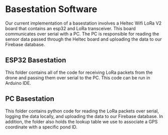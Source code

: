 # Basestation Software
Our current implementation of a basestation involves a Heltec Wifi LoRa V2 board that contains an esp32 and LoRa transceiver. This board communicates over serial with a PC. The PC is responsible for reading the sensor data passed through the Heltec board and uploading the data to our Firebase database. 

## ESP32 Basestation
This folder contains all of the code for receiving LoRa packets from the drone and passing them over serial to the PC. This code can be run in Arduino IDE.

## PC Basestation
This folder contains python code for reading the LoRa packets over serial, logging the data locally, and uploading the data to our Firebase database. In addition, the folder also holds the lookup table we use to associate a GPS coordinate with a specific pond ID.
